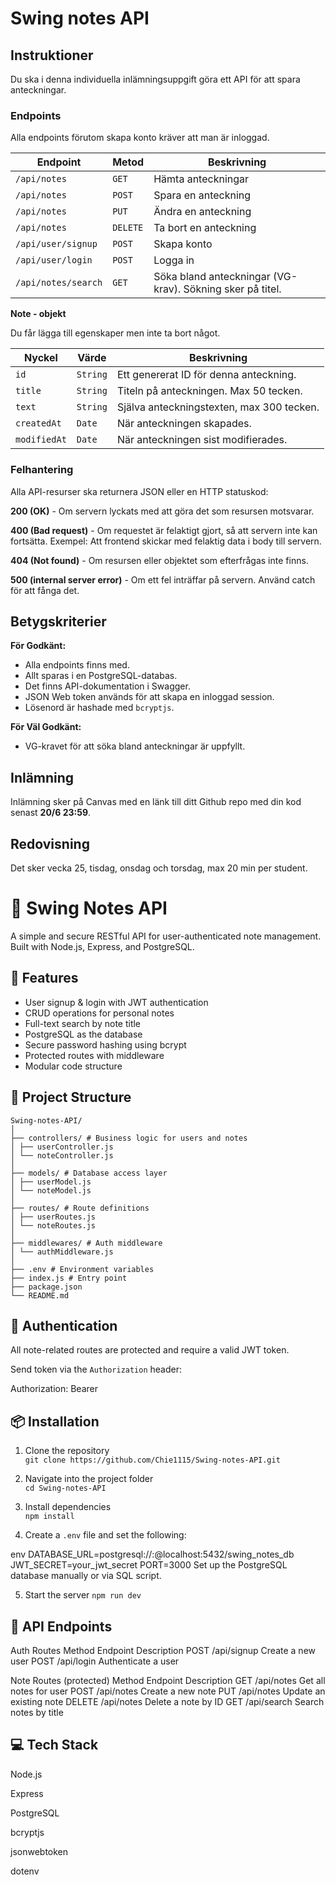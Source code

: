 # Swing notes API

## Instruktioner

Du ska i denna individuella inlämningsuppgift göra ett API för att spara anteckningar.

### Endpoints

Alla endpoints förutom skapa konto kräver att man är inloggad.

|  Endpoint |  Metod |  Beskrivning |
|---|---|---|
| `/api/notes` | `GET` | Hämta anteckningar |
| `/api/notes` | `POST` | Spara en anteckning |
| `/api/notes` | `PUT` | Ändra en anteckning |
| `/api/notes` | `DELETE` | Ta bort en anteckning |
| `/api/user/signup` | `POST` | Skapa konto |
| `/api/user/login` | `POST` | Logga in |
| `/api/notes/search` | `GET` | Söka bland anteckningar (VG-krav). Sökning sker på titel. |

**Note - objekt**

Du får lägga till egenskaper men inte ta bort något.

| Nyckel | Värde | Beskrivning |
|---|---|---|
| `id` | `String` | Ett genererat ID för denna anteckning. |
| `title` | `String` |  Titeln på anteckningen. Max 50 tecken. |
| `text` | `String` | Själva anteckningstexten, max 300 tecken. |
| `createdAt` | `Date` | När anteckningen skapades. |
| `modifiedAt` | `Date` | När anteckningen sist modifierades. |

### Felhantering

Alla API-resurser ska returnera JSON eller en HTTP statuskod:

**200 (OK)** - Om servern lyckats med att göra det som resursen motsvarar.

**400 (Bad request)** - Om requestet är felaktigt gjort, så att servern inte kan fortsätta. Exempel: Att frontend skickar med 
felaktig data i body till servern.

**404 (Not found)** - Om resursen eller objektet som efterfrågas inte finns.

**500 (internal server error)** - Om ett fel inträffar på servern. Använd catch för att fånga det.

## Betygskriterier

**För Godkänt:**
* Alla endpoints finns med.
* Allt sparas i en PostgreSQL-databas.
* Det finns API-dokumentation i Swagger.
* JSON Web token används för att skapa en inloggad session.
* Lösenord är hashade med `bcryptjs`.

**För Väl Godkänt:**
* VG-kravet för att söka bland anteckningar är uppfyllt.

## Inlämning

Inlämning sker på Canvas med en länk till ditt Github repo med din kod senast **20/6 23:59**.

## Redovisning

Det sker vecka 25, tisdag, onsdag och torsdag, max 20 min per student.



# 📝 Swing Notes API

A simple and secure RESTful API for user-authenticated note management. Built with Node.js, Express, and PostgreSQL.

## 🚀 Features

- User signup & login with JWT authentication
- CRUD operations for personal notes
- Full-text search by note title
- PostgreSQL as the database
- Secure password hashing using bcrypt
- Protected routes with middleware
- Modular code structure


## 📁 Project Structure
```
Swing-notes-API/
│
├── controllers/ # Business logic for users and notes
│ ├── userController.js
│ └── noteController.js
│
├── models/ # Database access layer
│ ├── userModel.js
│ └── noteModel.js
│
├── routes/ # Route definitions
│ ├── userRoutes.js
│ └── noteRoutes.js
│
├── middlewares/ # Auth middleware
│ └── authMiddleware.js
│
├── .env # Environment variables
├── index.js # Entry point
├── package.json
└── README.md
```

## 🔐 Authentication

All note-related routes are protected and require a valid JWT token.

Send token via the `Authorization` header:

Authorization: Bearer <token>



## 📦 Installation

1. Clone the repository  
   `git clone https://github.com/Chie1115/Swing-notes-API.git`

2. Navigate into the project folder  
   `cd Swing-notes-API`

3. Install dependencies  
   `npm install`

4. Create a `.env` file and set the following:

env
DATABASE_URL=postgresql://<username>:<password>@localhost:5432/swing_notes_db
JWT_SECRET=your_jwt_secret
PORT=3000
Set up the PostgreSQL database manually or via SQL script.

5. Start the server
   `npm run dev`

## 🧪 API Endpoints
Auth Routes
Method	Endpoint	Description
POST	/api/signup	Create a new user
POST	/api/login	Authenticate a user

Note Routes (protected)
Method	Endpoint	Description
GET	/api/notes	Get all notes for user
POST	/api/notes	Create a new note
PUT	/api/notes	Update an existing note
DELETE	/api/notes	Delete a note by ID
GET	/api/search	Search notes by title

## 💻 Tech Stack
Node.js

Express

PostgreSQL

bcryptjs

jsonwebtoken

dotenv